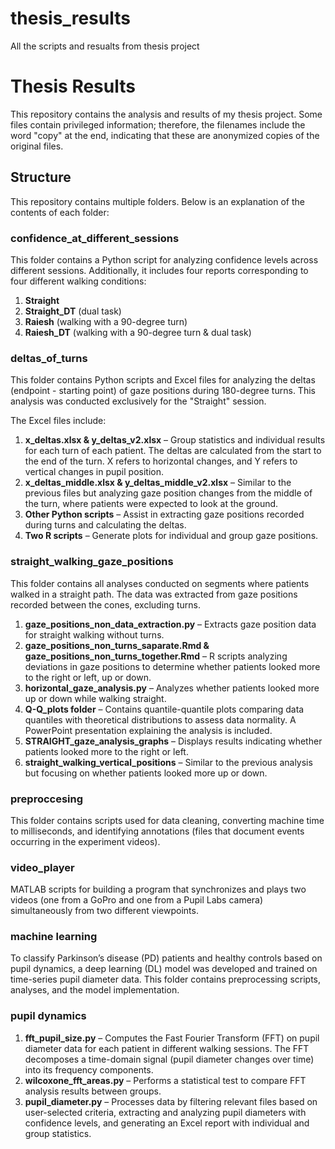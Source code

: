 # thesis_results
All the scripts and resualts from thesis project

# Thesis Results

This repository contains the analysis and results of my thesis project. Some files contain privileged information; therefore, the filenames include the word "copy" at the end, indicating that these are anonymized copies of the original files.

## Structure

This repository contains multiple folders. Below is an explanation of the contents of each folder:

### confidence_at_different_sessions
This folder contains a Python script for analyzing confidence levels across different sessions. Additionally, it includes four reports corresponding to four different walking conditions:
1. **Straight**
2. **Straight_DT** (dual task)
3. **Raiesh** (walking with a 90-degree turn)
4. **Raiesh_DT** (walking with a 90-degree turn & dual task)

### deltas_of_turns
This folder contains Python scripts and Excel files for analyzing the deltas (endpoint - starting point) of gaze positions during 180-degree turns. This analysis was conducted exclusively for the "Straight" session.

The Excel files include:
1. **x_deltas.xlsx & y_deltas_v2.xlsx** – Group statistics and individual results for each turn of each patient. The deltas are calculated from the start to the end of the turn. X refers to horizontal changes, and Y refers to vertical changes in pupil position.
2. **x_deltas_middle.xlsx & y_deltas_middle_v2.xlsx** – Similar to the previous files but analyzing gaze position changes from the middle of the turn, where patients were expected to look at the ground.
3. **Other Python scripts** – Assist in extracting gaze positions recorded during turns and calculating the deltas.
4. **Two R scripts** – Generate plots for individual and group gaze positions.

### straight_walking_gaze_positions
This folder contains all analyses conducted on segments where patients walked in a straight path. The data was extracted from gaze positions recorded between the cones, excluding turns.

1. **gaze_positions_non_data_extraction.py** – Extracts gaze position data for straight walking without turns.
2. **gaze_positions_non_turns_saparate.Rmd & gaze_positions_non_turns_together.Rmd** – R scripts analyzing deviations in gaze positions to determine whether patients looked more to the right or left, up or down.
3. **horizontal_gaze_analysis.py** – Analyzes whether patients looked more up or down while walking straight.
4. **Q-Q_plots folder** – Contains quantile-quantile plots comparing data quantiles with theoretical distributions to assess data normality. A PowerPoint presentation explaining the analysis is included.
5. **STRAIGHT_gaze_analysis_graphs** – Displays results indicating whether patients looked more to the right or left.
6. **straight_walking_vertical_positions** – Similar to the previous analysis but focusing on whether patients looked more up or down.

### preproccesing
This folder contains scripts used for data cleaning, converting machine time to milliseconds, and identifying annotations (files that document events occurring in the experiment videos).

### video_player
MATLAB scripts for building a program that synchronizes and plays two videos (one from a GoPro and one from a Pupil Labs camera) simultaneously from two different viewpoints.

### machine learning
To classify Parkinson’s disease (PD) patients and healthy controls based on pupil dynamics, a deep learning (DL) model was developed and trained on time-series pupil diameter data. This folder contains preprocessing scripts, analyses, and the model implementation.

### pupil dynamics
1. **fft_pupil_size.py** – Computes the Fast Fourier Transform (FFT) on pupil diameter data for each patient in different walking sessions. The FFT decomposes a time-domain signal (pupil diameter changes over time) into its frequency components.
2. **wilcoxone_fft_areas.py** – Performs a statistical test to compare FFT analysis results between groups.
3. **pupil_diameter.py** – Processes data by filtering relevant files based on user-selected criteria, extracting and analyzing pupil diameters with confidence levels, and generating an Excel report with individual and group statistics.




